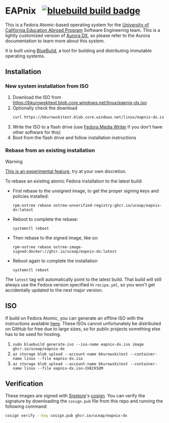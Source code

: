 # EAPnix &nbsp; [![bluebuild build badge](https://github.com/UCEAP/eapnix/actions/workflows/build.yml/badge.svg)](https://github.com/UCEAP/eapnix/actions/workflows/build.yml)

This is a Fedora Atomic-based operating system for the [University of California Education Abroad Program](https://uceap.universityofcalifornia.edu/) Software Engineering team. This is a lightly customized version of [Aurora DX](https://getaurora.dev/), so please refer to the Aurora documentation to learn more about this system.

It is built using [BlueBuild](https://blue-build.org), a tool for building and distributing immutable operating systems.

## Installation

### New system installation from ISO

1. Download the ISO from https://bkurowskitest.blob.core.windows.net/linux/eapnix-dx.iso
2. Optionally check the download
    ```bash
    curl https://bkurowskitest.blob.core.windows.net/linux/eapnix-dx.iso-CHECKSUM | sha256sum -c
    ```
3. Write the ISO to a flash drive (use [Fedora Media Writer](https://fedoraproject.org/atomic-desktops/kinoite/download) if you don't have other software for this)
4. Boot from the flash drive and follow installation instructions

### Rebase from an existing installation

> [!WARNING]  
> [This is an experimental feature](https://www.fedoraproject.org/wiki/Changes/OstreeNativeContainerStable), try at your own discretion.

To rebase an existing atomic Fedora installation to the latest build:

- First rebase to the unsigned image, to get the proper signing keys and policies installed:
  ```
  rpm-ostree rebase ostree-unverified-registry:ghcr.io/uceap/eapnix-dx:latest
  ```
- Reboot to complete the rebase:
  ```
  systemctl reboot
  ```
- Then rebase to the signed image, like so:
  ```
  rpm-ostree rebase ostree-image-signed:docker://ghcr.io/uceap/eapnix-dx:latest
  ```
- Reboot again to complete the installation
  ```
  systemctl reboot
  ```

The `latest` tag will automatically point to the latest build. That build will still always use the Fedora version specified in `recipe.yml`, so you won't get accidentally updated to the next major version.

## ISO

If build on Fedora Atomic, you can generate an offline ISO with the instructions available [here](https://blue-build.org/learn/universal-blue/#fresh-install-from-an-iso). These ISOs cannot unfortunately be distributed on GitHub for free due to large sizes, so for public projects something else has to be used for hosting.

1. `sudo bluebuild generate-iso --iso-name eapnix-dx.iso image ghcr.io/uceap/eapnix-dx`
2. `az storage blob upload --account-name bkurowskitest --container-name linux --file eapnix-dx.iso`
3. `az storage blob upload --account-name bkurowskitest --container-name linux --file eapnix-dx.iso-CHECKSUM`

## Verification

These images are signed with [Sigstore](https://www.sigstore.dev/)'s [cosign](https://github.com/sigstore/cosign). You can verify the signature by downloading the `cosign.pub` file from this repo and running the following command:

```bash
cosign verify --key cosign.pub ghcr.io/uceap/eapnix-dx
```
